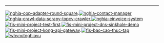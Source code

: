 <!-- https://github.com/anuraghazra/github-readme-stats/blob/master/themes/README.md -->
<!-- https://github.com/anuraghazra/github-readme-stats/blob/master/themes/index.js -->

<hr>

<a href="https://github.com/whynotnghiavu/nghia-oop-adapter-round-square" target="_blank">
<img align="center" src="https://github-readme-stats.vercel.app/api/pin/?username=whynotnghiavu&repo=nghia-oop-adapter-round-square&theme=highcontrast" alt="nghia-oop-adapter-round-square" />
</a>

<!-- -->

<a href="https://github.com/whynotnghiavu/nghia-contact-manager" target="_blank">
<img align="center" src="https://github-readme-stats.vercel.app/api/pin/?username=whynotnghiavu&repo=nghia-contact-manager&theme=dark" alt="nghia-contact-manager" />
</a>

<!-- -->

<a href="https://github.com/whynotnghiavu/nghia-crawl-data-scrapy-topcv-crawler" target="_blank">
<img align="center" src="https://github-readme-stats.vercel.app/api/pin/?username=whynotnghiavu&repo=nghia-crawl-data-scrapy-topcv-crawler&theme=merko" alt="nghia-crawl-data-scrapy-topcv-crawler" />
</a>

<!-- -->

<a href="https://github.com/whynotnghiavu/nghia-einvoice-system" target="_blank">
<img align="center" src="https://github-readme-stats.vercel.app/api/pin/?username=whynotnghiavu&repo=nghia-einvoice-system&theme=radical" alt="nghia-einvoice-system" />
</a>

<!-- -->

<!-- <a href="https://github.com/whynotnghiavu/FIS-test-be" target="_blank">
<img align="center" src="https://github-readme-stats.vercel.app/api/pin/?username=whynotnghiavu&repo=FIS-test-be&theme=onedark" alt="FIS-test-be" />
</a> -->

<!-- -->

<a href="https://github.com/whynotnghiavu/fis-mini-project-test-first" target="_blank">
<img align="center" src="https://github-readme-stats.vercel.app/api/pin/?username=whynotnghiavu&repo=fis-mini-project-test-first&theme=synthwave" alt="fis-mini-project-test-first" />
</a>

<!-- -->

<a href="https://github.com/whynotnghiavu/fis-mini-project-dns-sinkhole-demo" target="_blank">
<img align="center" src="https://github-readme-stats.vercel.app/api/pin/?username=whynotnghiavu&repo=fis-mini-project-dns-sinkhole-demo&theme=cobalt2" alt="fis-mini-project-dns-sinkhole-demo" />
</a>

<!-- -->

<a href="https://github.com/whynotnghiavu/fis-mini-project-kong-api-gateway" target="_blank">
<img align="center" src="https://github-readme-stats.vercel.app/api/pin/?username=whynotnghiavu&repo=fis-mini-project-kong-api-gateway&theme=transparent" alt="fis-mini-project-kong-api-gateway" />
</a>

<!-- -->

<a href="https://github.com/whynotnghiavu/fis-bao-cao-thuc-tap" target="_blank">
<img align="center" src="https://github-readme-stats.vercel.app/api/pin/?username=whynotnghiavu&repo=fis-bao-cao-thuc-tap&theme=tokyonight" alt="fis-bao-cao-thuc-tap" />
</a>

<!-- -->

<a href="https://github.com/whynotnghiavu/whynotnghiavu" target="_blank">
<img align="center" src="https://github-readme-stats.vercel.app/api/pin/?username=whynotnghiavu&repo=whynotnghiavu&theme=gruvbox" alt="whynotnghiavu" />
</a>

<!-- -->

<!--
tokyonight
   : {
  : {
  onedark: {
   : {
   : {
   : {
  prussian: {
  monokai: {
  vue: {
  "vue-dark": {
  "shades-of-purple": {
  nightowl: {
  buefy: {
  "blue-green": {
  algolia: {
  "great-gatsby": {
  darcula: {
  bear: {
  "solarized-dark": {
  "solarized-light": {
  "chartreuse-dark": {
  nord: {
  gotham: {
  "material-palenight": {
  graywhite: {
  "vision-friendly-dark": {
  "ayu-mirage": {
  "midnight-purple": {
  calm: {
  "flag-india": {
  omni: {
  react: {
  jolly: {
  maroongold: {
  yeblu: {
  blueberry: {
  slateorange: {
  kacho_ga: {
  outrun: {
  ocean_dark: {
  city_lights: {
  github_dark: {
  github_dark_dimmed: {
  discord_old_blurple: {
  aura_dark: {
  panda: {
  noctis_minimus: {
  : {
  swift: {
  aura: {
  apprentice: {
  moltack: {
  codeSTACKr: {
  rose_pine: {
  catppuccin_latte: {
  catppuccin_mocha: {
  date_night: {
  one_dark_pro: {
  rose: {
  holi: {
  neon: {
  blue_navy: {
  calm_pink: {
  ambient_gradient: { -->
